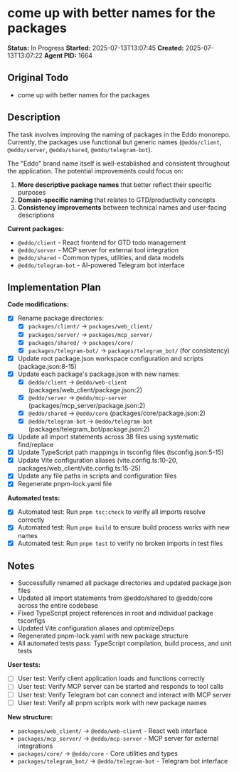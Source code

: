 # come up with better names for the packages

**Status:** In Progress
**Started:** 2025-07-13T13:07:45
**Created:** 2025-07-13T13:07:22
**Agent PID:** 1664

## Original Todo

- come up with better names for the packages

## Description

The task involves improving the naming of packages in the Eddo monorepo. Currently, the packages use functional but generic names (`@eddo/client`, `@eddo/server`, `@eddo/shared`, `@eddo/telegram-bot`). 

The "Eddo" brand name itself is well-established and consistent throughout the application. The potential improvements could focus on:

1. **More descriptive package names** that better reflect their specific purposes
2. **Domain-specific naming** that relates to GTD/productivity concepts  
3. **Consistency improvements** between technical names and user-facing descriptions

**Current packages:**
- `@eddo/client` - React frontend for GTD todo management
- `@eddo/server` - MCP server for external tool integration  
- `@eddo/shared` - Common types, utilities, and data models
- `@eddo/telegram-bot` - AI-powered Telegram bot interface

## Implementation Plan

**Code modifications:**
- [x] Rename package directories:
  - [x] `packages/client/` → `packages/web_client/`
  - [x] `packages/server/` → `packages/mcp_server/`
  - [x] `packages/shared/` → `packages/core/`
  - [x] `packages/telegram-bot/` → `packages/telegram_bot/` (for consistency)
- [x] Update root package.json workspace configuration and scripts (package.json:8-15)
- [x] Update each package's package.json with new names:
  - [x] `@eddo/client` → `@eddo/web-client` (packages/web_client/package.json:2)
  - [x] `@eddo/server` → `@eddo/mcp-server` (packages/mcp_server/package.json:2)
  - [x] `@eddo/shared` → `@eddo/core` (packages/core/package.json:2)
  - [x] `@eddo/telegram-bot` → `@eddo/telegram-bot` (packages/telegram_bot/package.json:2)
- [x] Update all import statements across 38 files using systematic find/replace
- [x] Update TypeScript path mappings in tsconfig files (tsconfig.json:5-15)
- [x] Update Vite configuration aliases (vite.config.ts:10-20, packages/web_client/vite.config.ts:15-25)
- [x] Update any file paths in scripts and configuration files
- [x] Regenerate pnpm-lock.yaml file

**Automated tests:**
- [x] Automated test: Run `pnpm tsc:check` to verify all imports resolve correctly
- [x] Automated test: Run `pnpm build` to ensure build process works with new names
- [x] Automated test: Run `pnpm test` to verify no broken imports in test files

## Notes

- Successfully renamed all package directories and updated package.json files
- Updated all import statements from @eddo/shared to @eddo/core across the entire codebase
- Fixed TypeScript project references in root and individual package tsconfigs
- Updated Vite configuration aliases and optimizeDeps
- Regenerated pnpm-lock.yaml with new package structure
- All automated tests pass: TypeScript compilation, build process, and unit tests

**User tests:**
- [ ] User test: Verify client application loads and functions correctly
- [ ] User test: Verify MCP server can be started and responds to tool calls
- [ ] User test: Verify Telegram bot can connect and interact with MCP server
- [ ] User test: Verify all pnpm scripts work with new package names

**New structure:**
- `packages/web_client/` → `@eddo/web-client` - React web interface
- `packages/mcp_server/` → `@eddo/mcp-server` - MCP server for external integrations
- `packages/core/` → `@eddo/core` - Core utilities and types
- `packages/telegram_bot/` → `@eddo/telegram-bot` - Telegram bot interface